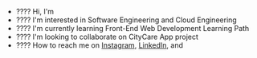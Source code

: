- ???? Hi, I'm <AmandaPriscilia>
- ???? I'm interested in Software Engineering and Cloud Engineering
- ???? I'm currently learning Front-End Web Development Learning Path
- ????️ I'm looking to collaborate on CityCare App project
- ???? How to reach me on
<a href="https://www.instagram.com/mndprscl7/?hl=en" target="_blank">Instagram</a>,
<a href="https://www.linkedin.com/in/priscilialz0333/" target="_blank">LinkedIn</a>, and

<!---
AmandaPriscilia/AmandaPriscilia
is a ✨ special ✨ repository because its README.md (this file) appears on your GitHub profile.
You can click the Preview link to take a look at your changes.
--->

